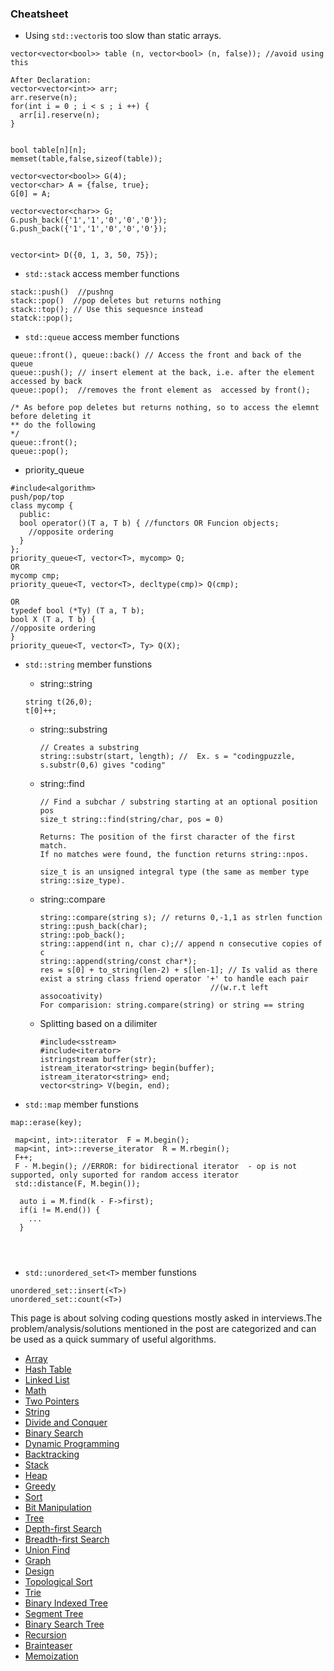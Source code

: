 ### Cheatsheet

- Using ```std::vector```is too slow than static arrays.
```
vector<vector<bool>> table (n, vector<bool> (n, false)); //avoid using this

After Declaration:
vector<vector<int>> arr;
arr.reserve(n);
for(int i = 0 ; i < s ; i ++) {
  arr[i].reserve(n);
}


bool table[n][n];
memset(table,false,sizeof(table));

vector<vector<bool>> G(4);
vector<char> A = {false, true};
G[0] = A;

vector<vector<char>> G;
G.push_back({'1','1','0','0','0'});
G.push_back({'1','1','0','0','0'});


vector<int> D({0, 1, 3, 50, 75});

```

- ```std::stack``` access member functions
```
stack::push()  //pushng
stack::pop()  //pop deletes but returns nothing
stack::top(); // Use this sequesnce instead
statck::pop();
```

- ```std::queue```  access member functions

```
queue::front(), queue::back() // Access the front and back of the queue
queue::push(); // insert element at the back, i.e. after the element accessed by back
queue::pop();  //removes the front element as  accessed by front();

/* As before pop deletes but returns nothing, so to access the elemnt before deleting it
** do the following
*/
queue::front();
queue::pop();
```
- priority_queue 
```
#include<algorithm>
push/pop/top
class mycomp {
  public:
  bool operator()(T a, T b) { //functors OR Funcion objects;
    //opposite ordering
  }
};
priority_queue<T, vector<T>, mycomp> Q;
OR
mycomp cmp;
priority_queue<T, vector<T>, decltype(cmp)> Q(cmp);

OR
typedef bool (*Ty) (T a, T b);
bool X (T a, T b) {
//opposite ordering
}
priority_queue<T, vector<T>, Ty> Q(X);
```

- ```std::string``` member funstions
  - string::string
  ```
  string t(26,0);
  t[0]++;
  
  ```
  - string::substring
    ```
    // Creates a substring
    string::substr(start, length); //  Ex. s = "codingpuzzle, s.substr(0,6) gives "coding" 
    ```
  - string::find
    ```
    // Find a subchar / substring starting at an optional position pos
    size_t string::find(string/char, pos = 0)
    
    Returns: The position of the first character of the first match.
    If no matches were found, the function returns string::npos.

    size_t is an unsigned integral type (the same as member type string::size_type).
    ```
  - string::compare
  
    ```
    string::compare(string s); // returns 0,-1,1 as strlen function
    string::push_back(char);
    string::pob_back();
    string::append(int n, char c);// append n consecutive copies of c
    string::append(string/const char*);
    res = s[0] + to_string(len-2) + s[len-1]; // Is valid as there exist a string class friend operator '+' to handle each pair
                                          //(w.r.t left assocoativity)
    For comparision: string.compare(string) or string == string  
     ``` 
  - Splitting based on a dilimiter
    ```
    #include<sstream>
    #include<iterator>
    istringstream buffer(str);
    istream_iterator<string> begin(buffer);
    istream_iterator<string> end;
    vector<string> V(begin, end);
    ```

- ```std::map``` member funstions
```
map::erase(key); 

 map<int, int>::iterator  F = M.begin();
 map<int, int>::reverse_iterator  R = M.rbegin();
 F++;
 F - M.begin(); //ERROR: for bidirectional iterator  - op is not supported, only suported for random access iterator
 std::distance(F, M.begin());

  auto i = M.find(k - F->first);
  if(i != M.end()) {
    ...
  }




```

- ```std::unordered_set<T>``` member funstions
```
unordered_set::insert(<T>)
unordered_set::count(<T>)
```


This page is about solving coding questions mostly asked in interviews.The problem/analysis/solutions mentioned in the post are categorized and can be used as a quick summary of useful algorithms. 


- [Array](http://codingpuzzle.blogspot.com/)
- [Hash Table](http://codingpuzzle.blogspot.com/)
- [Linked List](http://codingpuzzle.blogspot.com/)
- [Math](http://codingpuzzle.blogspot.com/search/label/Math)
- [Two Pointers](http://codingpuzzle.blogspot.com/)
- [String](http://codingpuzzle.blogspot.com/)
- [Divide and Conquer](http://codingpuzzle.blogspot.com/)
- [Binary Search](http://codingpuzzle.blogspot.com/search/label/binarytree)
- [Dynamic Programming](http://codingpuzzle.blogspot.com/)
- [Backtracking](http://codingpuzzle.blogspot.com/)
- [Stack](http://codingpuzzle.blogspot.com/)
- [Heap](http://codingpuzzle.blogspot.com/)
- [Greedy](http://codingpuzzle.blogspot.com/)
- [Sort](http://codingpuzzle.blogspot.com/)
- [Bit Manipulation](http://codingpuzzle.blogspot.com/)
- [Tree](http://codingpuzzle.blogspot.com/)
- [Depth-first Search](http://codingpuzzle.blogspot.com/)
- [Breadth-first Search](http://codingpuzzle.blogspot.com/)
- [Union Find](http://codingpuzzle.blogspot.com/)
- [Graph](http://codingpuzzle.blogspot.com/)
- [Design](http://codingpuzzle.blogspot.com/)
- [Topological Sort](http://codingpuzzle.blogspot.com/)
- [Trie](http://codingpuzzle.blogspot.com/)
- [Binary Indexed Tree](http://codingpuzzle.blogspot.com/)
- [Segment Tree](http://codingpuzzle.blogspot.com/)
- [Binary Search Tree](http://codingpuzzle.blogspot.com/)
- [Recursion](http://codingpuzzle.blogspot.com/)
- [Brainteaser](http://codingpuzzle.blogspot.com/)
- [Memoization](http://codingpuzzle.blogspot.com/)
